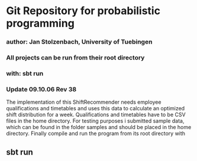 # Git Repository for probabilistic programming
### author: Jan Stolzenbach, University of Tuebingen

### All projects can be run from their root directory
### with: sbt run <parameters>

### Update 09.10.06 Rev 38
The implementation of this ShiftRecommender needs employee qualifications and
timetables and uses this data to calculate an optimized shift distribution for a week.
Qualifications and timetables have to be CSV files in the home directory.
For testing purposes i submitted sample data, which can be found in the folder
samples and should be placed in the home directory.
Finally compile and run the program from its root directory with
## sbt run
